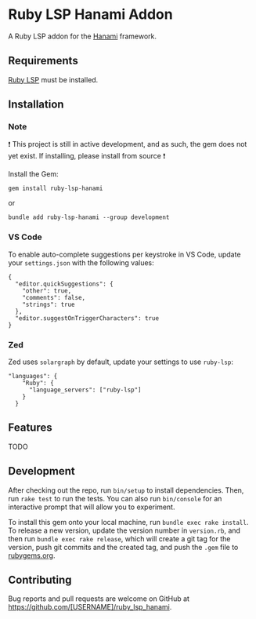 # Ruby LSP Hanami Addon

A Ruby LSP addon for the [Hanami](https://hanamirb.org/) framework.

## Requirements
[Ruby LSP](https://github.com/Shopify/ruby-lsp) must be installed.

## Installation

### Note
:exclamation:  This project is still in active development, and as such, the gem does not yet exist.  If installing, please install from source :exclamation:


Install the Gem:
```
gem install ruby-lsp-hanami
```

or

```
bundle add ruby-lsp-hanami --group development
```

### VS Code

To enable auto-complete suggestions per keystroke in VS Code, update your `settings.json` with the following values:

```
{
  "editor.quickSuggestions": {
    "other": true,
    "comments": false,
    "strings": true
  },
  "editor.suggestOnTriggerCharacters": true
}
```


### Zed
Zed uses `solargraph` by default, update your settings to use `ruby-lsp`:
```
"languages": {
    "Ruby": {
      "language_servers": ["ruby-lsp"]
    }
  }
  ```

## Features

TODO

## Development

After checking out the repo, run `bin/setup` to install dependencies. Then, run `rake test` to run the tests. You can also run `bin/console` for an interactive prompt that will allow you to experiment.

To install this gem onto your local machine, run `bundle exec rake install`. To release a new version, update the version number in `version.rb`, and then run `bundle exec rake release`, which will create a git tag for the version, push git commits and the created tag, and push the `.gem` file to [rubygems.org](https://rubygems.org).

## Contributing

Bug reports and pull requests are welcome on GitHub at https://github.com/[USERNAME]/ruby_lsp_hanami.
